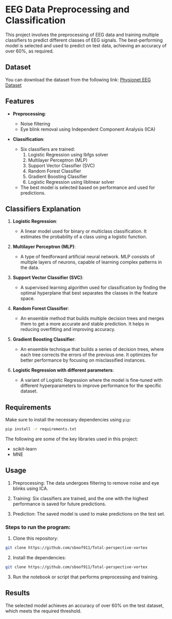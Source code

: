 # EEG Data Preprocessing and Classification

This project involves the preprocessing of EEG data and training multiple classifiers to predict different classes of EEG signals. The best-performing model is selected and used to predict on test data, achieving an accuracy of over 60%, as required.

## Dataset

You can download the dataset from the following link: [Physionet EEG Dataset](https://physionet.org/content/eegmmidb/1.0.0/)
## Features

- **Preprocessing**: 
  - Noise filtering
  - Eye blink removal using Independent Component Analysis (ICA)

- **Classification**:
  - Six classifiers are trained:
    1. Logistic Regression using lbfgs solver
    2. Multilayer Perceptron (MLP)
    3. Support Vector Classifier (SVC)
    4. Random Forest Classifier
    5. Gradient Boosting Classifier
    6. Logistic Regression using liblinear solver
  - The best model is selected based on performance and used for predictions.

## Classifiers Explanation

1. **Logistic Regression**: 
   - A linear model used for binary or multiclass classification. It estimates the probability of a class using a logistic function.

2. **Multilayer Perceptron (MLP)**: 
   - A type of feedforward artificial neural network. MLP consists of multiple layers of neurons, capable of learning complex patterns in the data.

3. **Support Vector Classifier (SVC)**: 
   - A supervised learning algorithm used for classification by finding the optimal hyperplane that best separates the classes in the feature space.

4. **Random Forest Classifier**: 
   - An ensemble method that builds multiple decision trees and merges them to get a more accurate and stable prediction. It helps in reducing overfitting and improving accuracy.

5. **Gradient Boosting Classifier**: 
   - An ensemble technique that builds a series of decision trees, where each tree corrects the errors of the previous one. It optimizes for better performance by focusing on misclassified instances.

6. **Logistic Regression with different parameters**: 
   - A variant of Logistic Regression where the model is fine-tuned with different hyperparameters to improve performance for the specific dataset.

## Requirements

Make sure to install the necessary dependencies using `pip`:

```bash
pip install -r requirements.txt
```

The following are some of the key libraries used in this project:
- scikit-learn
- MNE

## Usage

1. Preprocessing: The data undergoes filtering to remove noise and eye blinks using ICA.

2. Training: Six classifiers are trained, and the one with the highest performance is saved for future predictions.

3. Prediction: The saved model is used to make predictions on the test set.

### Steps to run the program:

1. Clone this repository:
```bash
git clone https://github.com/sboof911/Total-perspective-vortex
```

2. Install the dependencies:
```bash
git clone https://github.com/sboof911/Total-perspective-vortex
```

3. Run the notebook or script that performs preprocessing and training.

## Results

The selected model achieves an accuracy of over 60% on the test dataset, which meets the required threshold.







